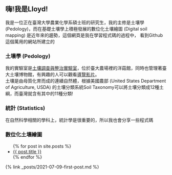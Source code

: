 ## 嗨!我是Lloyd!

我是一位正在臺灣大學農業化學系碩士班的研究生，我的主修是土壤學 (Pedology)，而在基礎土壤學上積極發展的數位化土壤繪圖 (Digital soil mapping) 是近年來的趨勢，這個網頁是我在學習程式碼的過程中，
看到Github這個萬用的網站所建立的

### 土壤學 (Pedology)  
我的實驗室是[土壤調查與整治實驗室](https://ssrlab.com.tw/)，位於臺大農場裡的洋菇館，同時也管理著臺大土壤博物館，有興趣的人可以觀看[導覽影片](https://www.youtube.com/watch?v=-QuVq6nBjcY)。  
土壤是由母質化育而成的連續自然體，根據美國農部 (United States Department of Agriculture, USDA) 的土壤分類系統Soil Taxonomy可以將土壤分類成12種土綱，而臺灣就含有其中的11種分類!

### 統計 (Statistics)  
在自然科學相關的學科上，統計學是很重要的，所以我也會分享一些程式碼  

### 數位化土壤繪圖

<ul>
  {% for post in site.posts %}
    <li>
      <a href="{{ post.url }}">{{ post.title }}</a>
    </li>
  {% endfor %}
</ul>


{% link _posts/2021-07-09-first-post.md %}
